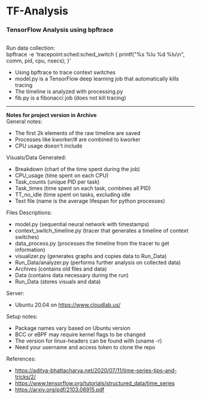 # TF-Analysis
### TensorFlow Analysis using bpftrace 
##

Run data collection:  
bpftrace -e 'tracepoint:sched:sched_switch { printf("%s %lu %d %lu\n", comm, pid, cpu, nsecs); }'

- Using bpftrace to trace context switches
- model.py is a TensorFlow deep learning job that automatically kills tracing
- The timeline is analyzed with processing.py
- fib.py is a fibonacci job (does not kill tracing)

-------------------------- 
**Notes for project version in Archive**  
General notes:
- The first 2k elements of the raw timeline are saved
- Processes like kworker/# are combined to kworker  
- CPU usage doesn't include <idle>

Visuals/Data Generated:  
- Breakdown (chart of the time spent during the job)
- CPU_usage (time spent on each CPU)  
- Task_counts (unique PID per task)  
- Task_times (time spent on each task, combines all PID)  
- TT_no_idle (time spent on tasks, excluding idle
- Text file (name is the average lifespan for python processes)
  
Files Descriptions:  
- model.py (sequential neural network with timestamps)  
- context_switch_timeline.py (tracer that generates a timeline of context switches)  
- data_process.py (processes the timeline from the tracer to get information)  
- visualizer.py (generates graphs and copies data to Run_Data)  
- Run_Data/analyzer.py (performs further analysis on collected data)
- Archives (contains old files and data)  
- Data (contains data necessary during the run)  
- Run_Data (stores visuals and data)
  
Server:  
- Ubuntu 20.04 on https://www.cloudlab.us/  

Setup notes:  
- Package names vary based on Ubuntu version  
- BCC or eBPF may require kernel flags to be changed  
- The version for linux-headers can be found with (uname -r)  
- Need your username and access token to clone the repo

References:
- https://aditya-bhattacharya.net/2020/07/11/time-series-tips-and-tricks/2/
- https://www.tensorflow.org/tutorials/structured_data/time_series
- https://arxiv.org/pdf/2103.06915.pdf
